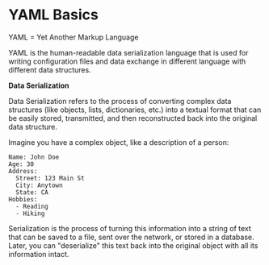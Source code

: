 # YAML Basics

YAML = Yet Another Markup Language

YAML is the human-readable data serialization language that is used for writing configuration files and data exchange in different language with different data structures.

**Data Serialization**

Data Serialization refers to the process of converting complex data structures (like objects, lists, dictionaries, etc.) into a textual format that can be easily stored, transmitted, and then reconstructed back into the original data structure.

Imagine you have a complex object, like a description of a person:

```
Name: John Doe
Age: 30
Address:
  Street: 123 Main St
  City: Anytown
  State: CA
Hobbies:
  - Reading
  - Hiking
```

Serialization is the process of turning this information into a string of text that can be saved to a file, sent over the network, or stored in a database. Later, you can "deserialize" this text back into the original object with all its information intact.
